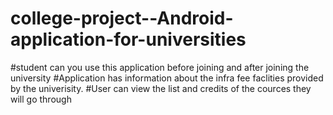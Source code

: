 # college-project--Android-application-for-universities
#student can you use this application before joining and after joining the university
#Application has information about the infra fee faclities provided by the univerisity.
#User can view the list and credits of the cources they will go through
